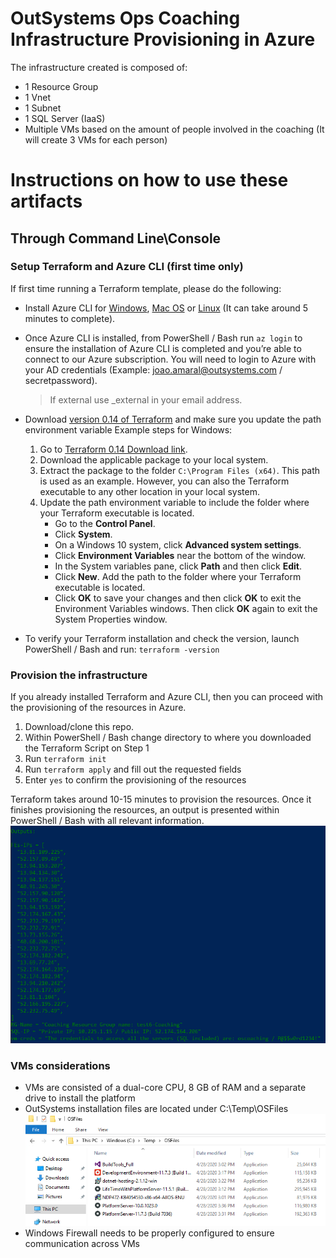# OutSystems Ops Coaching Infrastructure Provisioning in Azure

The infrastructure created is composed of:
* 1 Resource Group 
* 1 Vnet 
* 1 Subnet 
* 1 SQL Server (IaaS)
* Multiple VMs based on the amount of people involved in the coaching (It will create 3 VMs for each person)



# Instructions on how to use these artifacts
## Through Command Line\Console
### Setup Terraform and Azure CLI (first time only)

If first time running a Terraform template, please do the following:

* Install Azure CLI for [Windows](https://docs.microsoft.com/en-us/cli/azure/install-azure-cli-windows?view=azure-cli-latest&tabs=azure-cli), [Mac OS](https://docs.microsoft.com/en-us/cli/azure/install-azure-cli-macos?view=azure-cli-latest) or [Linux](https://docs.microsoft.com/en-us/cli/azure/install-azure-cli?view=azure-cli-latest) (It can take around 5 minutes to complete).
* Once Azure CLI is installed, from PowerShell / Bash run `az login` to ensure the installation of Azure CLI is completed and you’re able to connect to our Azure subscription. You will need to login to Azure with your AD credentials (Example: joao.amaral@outsystems.com / secretpassword).
    > If external use _external in your email address.

* Download [version 0.14 of Terraform](https://releases.hashicorp.com/terraform/0.14.2/) and make sure you update the path environment variable
    Example steps for Windows:
    1. Go to [Terraform 0.14 Download link](https://releases.hashicorp.com/terraform/0.14.2/).
    2. Download the applicable package to your local system.
    3. Extract the package to the folder `C:\Program Files (x64)`. This path is used as an example. However, you can also the Terraform executable to any other location in your local system.
    4. Update the path environment variable to include the folder where your Terraform executable is located.
        * Go to the __Control Panel__.
        * Click __System__.
        * On a Windows 10 system, click __Advanced system settings__.
        * Click __Environment Variables__ near the bottom of the window.
        * In the System variables pane, click __Path__ and then click __Edit__.
        * Click __New__. Add the path to the folder where your Terraform executable is located.
        * Click __OK__ to save your changes and then click __OK__ to exit the Environment Variables windows. Then click __OK__ again to exit the System Properties window.

* To verify your Terraform installation and check the version, launch PowerShell / Bash and run: `terraform -version`

### Provision the infrastructure

If you already installed Terraform and Azure CLI, then you can proceed with the provisioning of the resources in Azure.

1. Download/clone this repo.
2. Within PowerShell / Bash change directory to where you downloaded the Terraform Script on Step 1
3. Run `terraform init`
4. Run `terraform apply` and fill out the requested fields
5. Enter `yes` to confirm the provisioning of the resources

Terraform takes around 10-15 minutes to provision the resources. Once it finishes provisioning the resources, an output is presented within PowerShell / Bash with all relevant information.
![Example Output](docs/tf_output.PNG "Example Output")


### VMs considerations

* VMs are consisted of a dual-core CPU, 8 GB of RAM and a separate drive to install the platform
* OutSystems installation files are located under C:\Temp\OSFiles
![Example Output](docs/osfiles.png "Example Output")
* Windows Firewall needs to be properly configured to ensure communication across VMs
